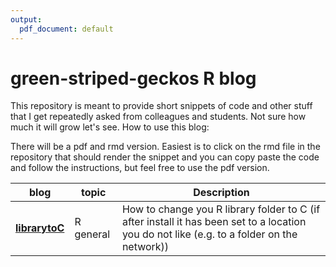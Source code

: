```yaml
---
output:
  pdf_document: default
---
```

# green-striped-geckos R blog


This repository is meant to provide short snippets of code and other stuff that I get repeatedly asked from colleagues and students. Not sure how much it will grow let's see. 
How to use this blog:

There will be a pdf and rmd version. Easiest is to click on the rmd file in the repository that should render the snippet and you can copy paste the code and follow the instructions, but feel free to use the pdf version.


| blog        |  topic | Description  |
|---------------|------------|-------------------------------------------------------|
|[**librarytoC**](https://github.com/green-striped-gecko/rblog/blob/master/librarytoC.Rmd) | R general | How to change you R library folder to C (if after install it has been set to a location you do not like (e.g. to a folder on the network))
